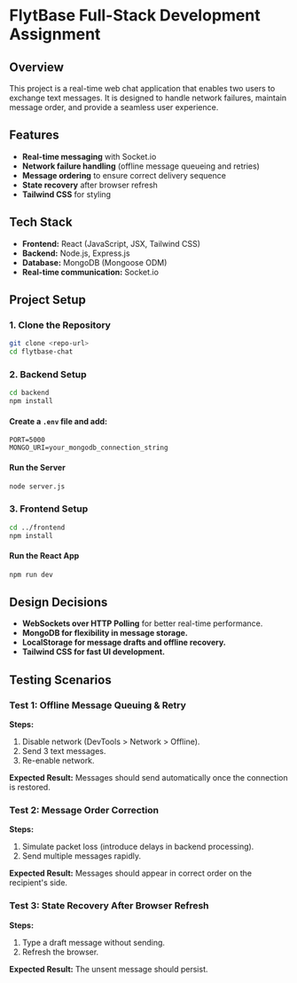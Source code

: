 # FlytBase Full-Stack Development Assignment

## Overview
This project is a real-time web chat application that enables two users to exchange text messages. It is designed to handle network failures, maintain message order, and provide a seamless user experience.

## Features
- **Real-time messaging** with Socket.io
- **Network failure handling** (offline message queueing and retries)
- **Message ordering** to ensure correct delivery sequence
- **State recovery** after browser refresh
- **Tailwind CSS** for styling

## Tech Stack
- **Frontend:** React (JavaScript, JSX, Tailwind CSS)
- **Backend:** Node.js, Express.js
- **Database:** MongoDB (Mongoose ODM)
- **Real-time communication:** Socket.io

## Project Setup

### 1. Clone the Repository
```sh
git clone <repo-url>
cd flytbase-chat
```

### 2. Backend Setup
```sh
cd backend
npm install
```

#### Create a `.env` file and add:
```env
PORT=5000
MONGO_URI=your_mongodb_connection_string
```

#### Run the Server
```sh
node server.js
```

### 3. Frontend Setup
```sh
cd ../frontend
npm install
```

#### Run the React App
```sh
npm run dev
```

## Design Decisions
- **WebSockets over HTTP Polling** for better real-time performance.
- **MongoDB for flexibility in message storage.**
- **LocalStorage for message drafts and offline recovery.**
- **Tailwind CSS for fast UI development.**

## Testing Scenarios

### **Test 1: Offline Message Queuing & Retry**
**Steps:**
1. Disable network (DevTools > Network > Offline).
2. Send 3 text messages.
3. Re-enable network.

**Expected Result:** Messages should send automatically once the connection is restored.

### **Test 2: Message Order Correction**
**Steps:**
1. Simulate packet loss (introduce delays in backend processing).
2. Send multiple messages rapidly.

**Expected Result:** Messages should appear in correct order on the recipient's side.

### **Test 3: State Recovery After Browser Refresh**
**Steps:**
1. Type a draft message without sending.
2. Refresh the browser.

**Expected Result:** The unsent message should persist.
